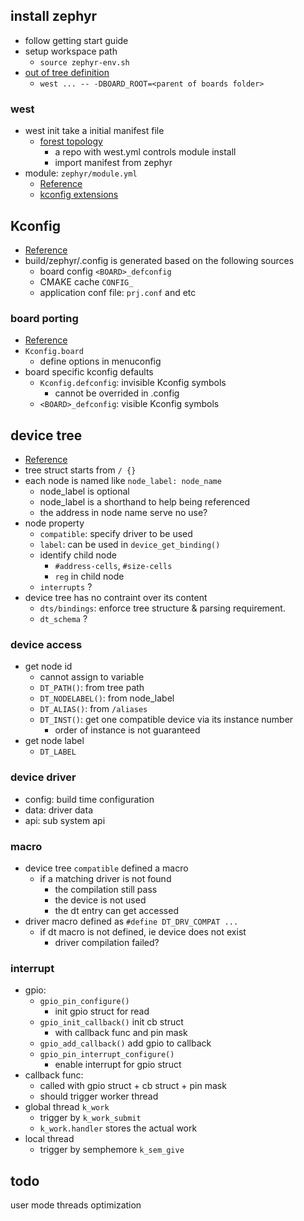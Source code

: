 ## install zephyr

* follow getting start guide
* setup workspace path
  * `source zephyr-env.sh`
* [out of tree definition](https://docs.zephyrproject.org/latest/application/index.html#custom-board-definition)
  * `west ... -- -DBOARD_ROOT=<parent of boards folder>`

### west

* west init take a initial manifest file
  * [forest topology](https://docs.zephyrproject.org/latest/guides/west/repo-tool.html#t3-forest-topology)
    * a repo with west.yml controls module install
    * import manifest from zephyr
* module: `zephyr/module.yml`
  * [Reference](https://docs.zephyrproject.org/latest/guides/modules.html)
  * [kconfig extensions](https://docs.zephyrproject.org/latest/guides/kconfig/extensions.html)

## Kconfig

* [Reference](https://docs.zephyrproject.org/latest/guides/kconfig/setting.html#the-initial-configuration)
* build/zephyr/.config is generated based on the following sources
  * board config `<BOARD>_defconfig`
  * CMAKE cache `CONFIG_`
  * application conf file: `prj.conf` and etc

### board porting

* [Reference](https://docs.zephyrproject.org/latest/guides/porting/board_porting.html#write-kconfig-files)
* `Kconfig.board`
  * define options in menuconfig
* board specific kconfig defaults
  * `Kconfig.defconfig`: invisible Kconfig symbols
    * cannot be overrided in .config
  * `<BOARD>_defconfig`: visible Kconfig symbols

## device tree

* [Reference](https://docs.zephyrproject.org/latest/guides/dts/intro.html)
* tree struct starts from `/ {}`
* each node is named like `node_label: node_name`
  * node_label is optional
  * node_label is a shorthand to help being referenced
  * the address in node name serve no use?
* node property
  * `compatible`: specify driver to be used
  * `label`: can be used in `device_get_binding()`
  * identify child node
    * `#address-cells`, `#size-cells`
    * `reg` in child node
  * `interrupts` ?
* device tree has no contraint over its content
  * `dts/bindings`: enforce tree structure & parsing requirement.
  * `dt_schema` ?

### device access

* get node id
  * cannot assign to variable
  * `DT_PATH()`: from tree path
  * `DT_NODELABEL()`: from node_label
  * `DT_ALIAS()`: from `/aliases`
  * `DT_INST()`: get one compatible device via its instance number
    * order of instance is not guaranteed
* get node label
  * `DT_LABEL`

### device driver

* config: build time configuration
* data: driver data
* api: sub system api

### macro

* device tree `compatible` defined a macro
  * if a matching driver is not found
    * the compilation still pass
    * the device is not used
    * the dt entry can get accessed
* driver macro defined as `#define DT_DRV_COMPAT ...`
  * if dt macro is not defined, ie device does not exist
    * driver compilation failed?

### interrupt

* gpio:
  * `gpio_pin_configure()`
    * init gpio struct for read
  * `gpio_init_callback()` init cb struct
    * with callback func and pin mask
  * `gpio_add_callback()` add gpio to callback
  * `gpio_pin_interrupt_configure()`
    * enable interrupt for gpio struct
* callback func:
  * called with gpio struct + cb struct + pin mask
  * should trigger worker thread
* global thread `k_work`
  * trigger by `k_work_submit`
  * `k_work.handler` stores the actual work
* local thread
  * trigger by semphemore `k_sem_give`

## todo

user mode
threads
optimization
